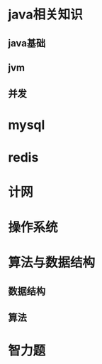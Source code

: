 

# java相关知识

## java基础

## jvm

## 并发

# mysql

# redis

# 计网

# 操作系统

# 算法与数据结构

## 数据结构

## 算法

# 智力题